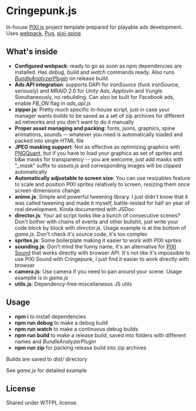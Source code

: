 # Cringepunk.js
In-house [PIXI.js](https://pixijs.com/) project template prepared for playable ads development. Uses [webpack](https://webpack.js.org/), [Pug](https://pugjs.org/api/getting-started.html), [pixi-spine](https://github.com/pixijs/spine)

## What's inside
- **Configured webpack**: ready to go as soon as npm dependencies are installed. Has *debug*, *build* and *watch* commands ready. Also runs *[BundleAnalyzerPlugin](https://www.npmjs.com/package/webpack-bundle-analyzer)* on release build
- **Ads API integration**: supports DAPI for *ironSource* (fuck ironSource, seriously) and MRAID 2.0 for *Unity Ads*, *Applovin* and *Vungle*. Simultaneously, no rebuilding. Can also be built for *Facebook* ads, enable *FB_ON* flag in *ads_api.js*
- **zipper.js**: Pretty much specific in-house script, just in case your manager wants builds to be saved as a set of zip archives for different ad networks and you don't want to do it manually
- **Proper asset managing and packing**: fonts, jsons, graphics, spine animations, sounds -- whatever you need is automatically loaded and packed into single HTML file
- **JPEG masking support**: Not as effective as optimizing graphics with [PNGQuant](https://pngquant.org/), but if you have to load your graphics as set of sprites and b&w masks for transparency -- you are welcome, just add masks with "*_mask*" suffix to *assets.js* and corresponding images will be clipped automatically
- **Automatically adjustable to screen size**: You can use resizables feature to scale and position PIXI sprites relatively to screen, resizing them once screen dimensions change
- **anime.js**: Simple and powerful tweening library. I just didn't know that it was called tweening and made it myself, battle-tested for half an year of real development. Kinda documented with JSDoc
- **director.js**: Your ad script looks like a bunch of consecutive scenes? Don't bother with chains of events and other bullshit, just write your code block by block with *director.js*. Usage example is at the bottom of *game.js*. Don't check it's source code, it's too complex
- **sprites.js**: Some boilerplate making it easier to work with PIXI sprites
- **sounding.js**: Don't mind the funny name, it's an alternative for [PIXI Sound](https://github.com/pixijs/sound) that works directly with browser API. It's not like it's impossible to use PIXI Sound with Cringepunk, I just find it easier to work directly with browser
- **camera.js**: Use camera if you need to pan around your scene. Usage examplle is in *game.js*
- **utils.js**: Dependency-free miscellaneous JS utils

## Usage
- **npm i** to install dependencies
- **npm run debug** to make a debug build
- **npm run watch** to make a continuous debug builds
- **npm run build** to make a release build, saved into folders with different names and *BundleAnalyzerPlugin*
- **npm run zip** for packing release build into zip archives

Builds are saved to *dist/* directory

See *game.js* for detailed example

## License
Shared under WTFPL license.